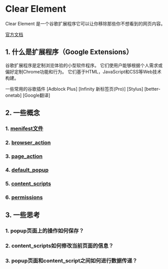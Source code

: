 # Clear Element
Clear Element 是一个谷歌扩展程序它可以让你移除那些你不想看到的网页内容。

[官方文档](https://developer.chrome.com/extensions)

## 1. 什么是扩展程序（Google Extensions）
谷歌扩展程序是定制浏览体验的小型软件程序。 它们使用户能够根据个人需求或偏好定制Chrome功能和行为。 它们基于HTML，JavaScript和CSS等Web技术构建。

  一些常用的谷歌插件
  [Adblock Plus]
  [Infinity 新标签页(Pro)]
  [Stylus]
  [better-onetab]
  [Google翻译]

## 2. 一些概念
  ### 1. [menifest文件](https://developer.chrome.com/extensions/manifest)
  ### 2. [browser_action](https://developer.chrome.com/extensions/browserAction)
  ### 3. [page_action](https://developer.chrome.com/extensions/pageAction)
  ### 4. [default_popup](https://developer.chrome.com/extensions/browserAction#popups)
  ### 5. [content_scripts](https://developer.chrome.com/extensions/content_scripts)
  ### 6. [permissions](https://developer.chrome.com/extensions/declare_permissions)

## 3. 一些思考
  ### 1. popup页面上的操作如何保存？
  ### 2. content_scripts如何修改当前页面的信息？
  ### 3. popup页面和content_script之间如何进行数据传递？
